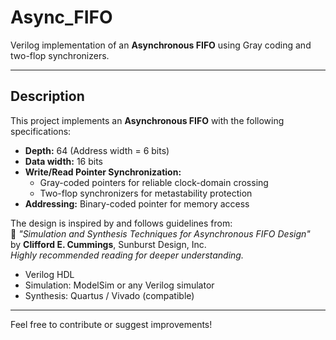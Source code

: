 # Async_FIFO

Verilog implementation of an **Asynchronous FIFO** using Gray coding and two-flop synchronizers.

---

## Description

This project implements an **Asynchronous FIFO** with the following specifications:

- **Depth:** 64 (Address width = 6 bits)
- **Data width:** 16 bits
- **Write/Read Pointer Synchronization:**  
  - Gray-coded pointers for reliable clock-domain crossing  
  - Two-flop synchronizers for metastability protection
- **Addressing:** Binary-coded pointer for memory access

The design is inspired by and follows guidelines from:  
📄 *"Simulation and Synthesis Techniques for Asynchronous FIFO Design"*  
by **Clifford E. Cummings**, Sunburst Design, Inc.  
*Highly recommended reading for deeper understanding.*

- Verilog HDL
- Simulation: ModelSim or any Verilog simulator
- Synthesis: Quartus / Vivado (compatible)

---

Feel free to contribute or suggest improvements!
